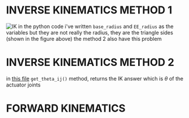 # INVERSE KINEMATICS METHOD 1
![IK](https://i.ibb.co/rGhpdxH/Cam-Scanner-08-18-2022-20-51.jpg)
in the python code i've written ```base_radius``` and ```EE_radius``` as the variables but they are not really the radius, they are the triangle sides (shown in the figure above) the method 2 also have this problem

# INVERSE KINEMATICS METHOD 2
in [this file]() ```get_theta_ij()``` method, returns the IK answer which is $\theta$ of the actuator joints

# FORWARD KINEMATICS

